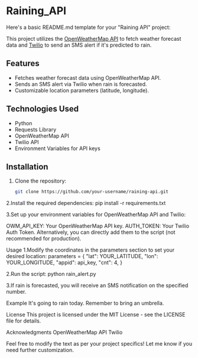 # Raining_API
Here's a basic README.md template for your "Raining API" project:

This project utilizes the [OpenWeatherMap API](https://openweathermap.org/) to fetch weather forecast data and [Twilio](https://www.twilio.com/) to send an SMS alert if it's predicted to rain.

## Features

- Fetches weather forecast data using OpenWeatherMap API.
- Sends an SMS alert via Twilio when rain is forecasted.
- Customizable location parameters (latitude, longitude).

## Technologies Used

- Python
- Requests Library
- OpenWeatherMap API
- Twilio API
- Environment Variables for API keys

## Installation

1. Clone the repository:

   ```bash
   git clone https://github.com/your-username/raining-api.git

2.Install the required dependencies:
pip install -r requirements.txt

3.Set up your environment variables for OpenWeatherMap API and Twilio:

OWM_API_KEY: Your OpenWeatherMap API key.
AUTH_TOKEN: Your Twilio Auth Token.
Alternatively, you can directly add them to the script (not recommended for production).

Usage
1.Modify the coordinates in the parameters section to set your desired location:
parameters = {
    "lat": YOUR_LATITUDE,
    "lon": YOUR_LONGITUDE,
    "appid": api_key,
    "cnt": 4,
}

2.Run the script:
python rain_alert.py

3.If rain is forecasted, you will receive an SMS notification on the specified number.

Example
It's going to rain today. Remember to bring an umbrella.

License
This project is licensed under the MIT License - see the LICENSE file for details.

Acknowledgments
OpenWeatherMap API
Twilio

Feel free to modify the text as per your project specifics! Let me know if you need further customization.
